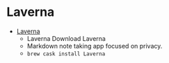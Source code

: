 # Laverna
- [Laverna](https://laverna.cc/)
  -  Laverna Download Laverna
  - Markdown note taking app focused on privacy.
  - `brew cask install Laverna`
